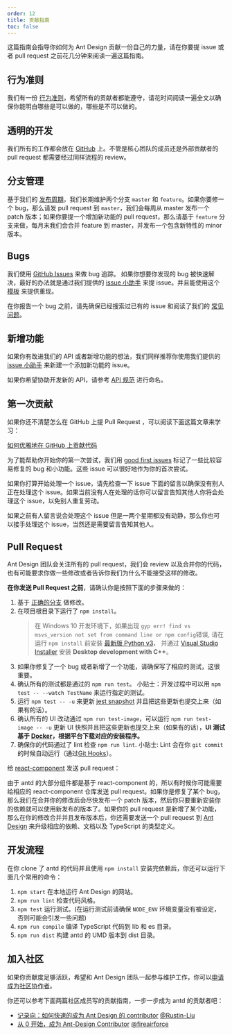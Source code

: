 ```yaml
---
order: 12
title: 贡献指南
toc: false
---
```


这篇指南会指导你如何为 Ant Design 贡献一份自己的力量，请在你要提 issue 或者 pull request 之前花几分钟来阅读一遍这篇指南。

## 行为准则

我们有一份 [行为准则](https://github.com/ant-design/ant-design/blob/master/CODE_OF_CONDUCT.md)，希望所有的贡献者都能遵守，请花时间阅读一遍全文以确保你能明白哪些是可以做的，哪些是不可以做的。

## 透明的开发

我们所有的工作都会放在 [GitHub](https://github.com/ant-design) 上。不管是核心团队的成员还是外部贡献者的 pull request 都需要经过同样流程的 review。

## 分支管理

基于我们的 [发布周期](/changelog)，我们长期维护两个分支 `master` 和 `feature`。如果你要修一个 bug，那么请发 pull request 到 `master`，我们会每周从 master 发布一个 patch 版本；如果你要提一个增加新功能的 pull request，那么请基于 `feature` 分支来做，每月末我们会合并 feature 到 master，并发布一个包含新特性的 minor 版本。

## Bugs

我们使用 [GitHub Issues](https://github.com/ant-design/ant-design/issues) 来做 bug 追踪。 如果你想要你发现的 bug 被快速解决，最好的办法就是通过我们提供的 [issue 小助手](http://new-issue.ant.design) 来提 issue。并且能使用这个 [模板](https://u.ant.design/codesandbox-repro) 来提供重现。

在你报告一个 bug 之前，请先确保已经搜索过已有的 issue 和阅读了我们的 [常见问题](/docs/react/faq)。

## 新增功能

如果你有改进我们的 API 或者新增功能的想法，我们同样推荐你使用我们提供的 [issue 小助手](http://new-issue.ant.design) 来新建一个添加新功能的 issue。

如果你希望协助开发新的 API，请参考 [API 规范](https://github.com/ant-design/ant-design/wiki/API-Naming-rules) 进行命名。

## 第一次贡献

如果你还不清楚怎么在 GitHub 上提 Pull Request ，可以阅读下面这篇文章来学习：

[如何优雅地在 GitHub 上贡献代码](https://segmentfault.com/a/1190000000736629)

为了能帮助你开始你的第一次尝试，我们用 [good first issues](https://github.com/ant-design/ant-design/issues?q=is%3Aissue+is%3Aopen+label%3A%22good+first+issue%22) 标记了一些比较容易修复的 bug 和小功能。这些 issue 可以很好地作为你的首次尝试。

如果你打算开始处理一个 issue，请先检查一下 issue 下面的留言以确保没有别人正在处理这个 issue。如果当前没有人在处理的话你可以留言告知其他人你将会处理这个 issue，以免别人重复劳动。

如果之前有人留言说会处理这个 issue 但是一两个星期都没有动静，那么你也可以接手处理这个 issue，当然还是需要留言告知其他人。

## Pull Request

Ant Design 团队会关注所有的 pull request，我们会 review 以及合并你的代码，也有可能要求你做一些修改或者告诉你我们为什么不能接受这样的修改。

**在你发送 Pull Request 之前**，请确认你是按照下面的步骤来做的：

1. 基于 [正确的分支](#分支管理) 做修改。
1. 在项目根目录下运行了 `npm install`。
   > 在 Windows 10 开发环境下，如果出现 `gyp err! find vs msvs_version not set from command line or npm config`错误, 请在运行 `npm install` 前安装 [最新版 Python v3](https://www.python.org/downloads/)， 并通过 [Visual Studio Installer](https://docs.microsoft.com/en-us/visualstudio/install/install-visual-studio?view=vs-2019#step-3---install-the-visual-studio-installer) 安装 **Desktop development with C++**。
1. 如果你修复了一个 bug 或者新增了一个功能，请确保写了相应的测试，这很重要。
1. 确认所有的测试都是通过的 `npm run test`。 小贴士：开发过程中可以用 `npm test -- --watch TestName` 来运行指定的测试。
1. 运行 `npm test -- -u` 来更新 [jest snapshot](http://facebook.github.io/jest/docs/en/snapshot-testing.html#snapshot-testing-with-jest) 并且把这些更新也提交上来（如果有的话）。
1. 确认所有的 UI 改动通过 `npm run test-image`，可以运行 `npm run test-image -- -u` 更新 UI 快照并且把这些更新也提交上来（如果有的话），**UI 测试基于 [Docker](https://docs.docker.com/get-docker/)，根据平台下载对应的安装程序。**
1. 确保你的代码通过了 lint 检查 `npm run lint`. 小贴士: Lint 会在你 `git commit` 的时候自动运行（通过[Git Hooks](https://git-scm.com/book/en/v2/Customizing-Git-Git-Hooks)）。

给 [react-component](https://github.com/react-component/) 发送 pull request：

由于 antd 的大部分组件都是基于 react-component 的，所以有时候你可能需要给相应的 react-component 仓库发送 pull request。如果你是修复了某个 bug，那么我们在合并你的修改后会尽快发布一个 patch 版本，然后你只要重新安装你的依赖就可以使用新发布的版本了。如果你的 pull request 是新增了某个功能，那么在你的修改合并并且发布版本后，你还需要发送一个 pull request 到 [Ant Design](https://github.com/ant-design/ant-design/) 来升级相应的依赖、文档以及 TypeScript 的类型定义。

## 开发流程

在你 clone 了 antd 的代码并且使用 `npm install` 安装完依赖后，你还可以运行下面几个常用的命令：

1. `npm start` 在本地运行 Ant Design 的网站。
2. `npm run lint` 检查代码风格。
3. `npm test` 运行测试。(在运行测试前请确保 `NODE_ENV` 环境变量没有被设定，否则可能会引发一些问题)
4. `npm run compile` 编译 TypeScript 代码到 lib 和 es 目录。
5. `npm run dist` 构建 antd 的 UMD 版本到 dist 目录。

## 加入社区

如果你贡献度足够活跃，希望和 Ant Design 团队一起参与维护工作，你可以[申请成为社区协作者](https://github.com/ant-design/ant-design/wiki/Collaborators#how-to-apply-for-being-a-collaborator)。

你还可以参考下面两篇社区成员写的贡献指南，一步一步成为 antd 的贡献者吧：

- [记录向：如何快速的成为 Ant Design 的 contributor](https://zhuanlan.zhihu.com/p/123367842) [@Rustin-Liu](https://github.com/Rustin-Liu)
- [从 0 开始，成为 Ant-Design Contributor](https://zhuanlan.zhihu.com/p/143895612) [@fireairforce](https://github.com/fireairforce)
